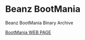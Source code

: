 # Beanz BootMania
Beanz BootMania Binary Archive

[BootMania WEB PAGE](https://beanzarch.github.io/bootmania/)
